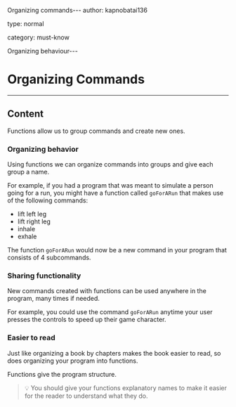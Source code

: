 Organizing commands---
author: kapnobatai136

type: normal

category: must-know

Organizing behaviour---

# Organizing Commands

---
## Content

Functions allow us to group commands and create new ones.

### Organizing behavior

Using functions we can organize commands into groups and give each group a name.

For example, if you had a program that was meant to simulate a person going for a run, you might have a function called `goForARun` that makes use of the following commands:
- lift left leg
- lift right leg
- inhale
- exhale

The function `goForARun` would now be a new command in your program that consists of 4 subcommands.

### Sharing functionality

New commands created with functions can be used anywhere in the program, many times if needed.

For example, you could use the command `goForARun` anytime your user presses the controls to speed up their game character.

### Easier to read

Just like organizing a book by chapters makes the book easier to read, so does organizing your program into functions.

Functions give the program structure.

> 💡 You should give your functions explanatory names to make it easier for the reader to understand what they do.

